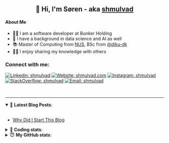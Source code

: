 <h2 align="center">
	👋 Hi, I'm Søren - aka <a href="https://shmulvad.com">shmulvad</a>
</h2>

#### About Me
- 👨‍💻 I am a software developer at Bunker Holding
- 🤖 I have a background in data science and AI as well
- 📚 Master of Computing from [NUS], BSc from [@diku-dk]
- 👨‍🏫 I enjoy sharing my knowledge with others

### Connect with me:

[![Linkedin: shmulvad](https://img.shields.io/badge/shmulvad-blue?style=flat&logo=Linkedin&logoColor=white)][linkedin]
[![Website: shmulvad.com](https://img.shields.io/badge/shmulvad.com-47CCCC?&style=flat&logo=Google-Chrome&logoColor=white)][website]
[![Instagram: shmulvad](https://img.shields.io/badge/-@shmulvad-purple?style=flat&logo=Instagram&logoColor=white)][instagram]
[![StackOverflow: shmulvad](https://img.shields.io/badge/shmulvad-FE7A16?style=flat&logo=stack-overflow&logoColor=white)][stackOverflow]
[![Email: shmulvad](https://img.shields.io/badge/shmulvad-D14836?style=flat&logo=gmail&logoColor=white)][mail]

<br />

---

<details open>
 <summary>📕 <b>Latest Blog Posts</b>: </summary>

<br>

<!-- BLOG-POST-LIST:START -->
- [Why Did I Start This Blog](https://shmulvad.com/blog/why-did-start-this-blog)
<!-- BLOG-POST-LIST:END -->

</details>

<!-- --- -->

<details>
 <summary>🤖 <b>Coding stats</b>: </summary>

<br>

NOTE: Doesn't track coding at work.

<!--START_SECTION:waka-->
![Code Time](http://img.shields.io/badge/Code%20Time-3%2C131%20hrs%207%20mins-blue)

**I'm an Early 🐤** 

```text
🌞 Morning                2314 commits        ██████░░░░░░░░░░░░░░░░░░░   24.49 % 
🌆 Daytime                3458 commits        █████████░░░░░░░░░░░░░░░░   36.59 % 
🌃 Evening                2626 commits        ███████░░░░░░░░░░░░░░░░░░   27.79 % 
🌙 Night                  1052 commits        ███░░░░░░░░░░░░░░░░░░░░░░   11.13 % 
```


📊 **This Week I Spent My Time On** 

```text
💬 Programming Languages: 
Python                   3 hrs 9 mins        ███████████████░░░░░░░░░░   59.74 % 
Other                    1 hr 8 mins         █████░░░░░░░░░░░░░░░░░░░░   21.76 % 
Bash                     22 mins             ██░░░░░░░░░░░░░░░░░░░░░░░   07.02 % 
JSON                     16 mins             █░░░░░░░░░░░░░░░░░░░░░░░░   05.12 % 
TypeScript               10 mins             █░░░░░░░░░░░░░░░░░░░░░░░░   03.40 % 

🔥 Editors: 
VS Code                  4 hrs 10 mins       ████████████████████░░░░░   79.02 % 
Zsh                      1 hr 6 mins         █████░░░░░░░░░░░░░░░░░░░░   20.98 % 

🐱‍💻 Projects: 
km24-core                5 hrs 13 mins       █████████████████████████   99.03 % 
Terminal                 2 mins              ░░░░░░░░░░░░░░░░░░░░░░░░░   00.94 % 
company-scrapers         0 secs              ░░░░░░░░░░░░░░░░░░░░░░░░░   00.03 % 
```


 Last Updated on 15/07/2025 19:00:50 UTC
<!--END_SECTION:waka-->

</details>

<!-- --- -->

<details>
 <summary>😇 <b>My GitHub stats</b>: </summary>

<br>

<img align="left" alt="shmulvad's Github Stats" src="https://github-readme-stats.vercel.app/api?username=shmulvad&show_icons=true&hide_border=true" />

</details>



[website]: https://shmulvad.com
[linkedin]: https://linkedin.com/in/shmulvad
[instagram]: https://instagram.com/shmulvad
[stackOverflow]: https://stackoverflow.com/users/9248793/shmulvad
[mail]: mailto:shmulvad@gmail.com
[@diku-dk]: https://github.com/diku-dk
[github]: https://github.com/shmulvad
[NUS]: https://www.nus.edu.sg
